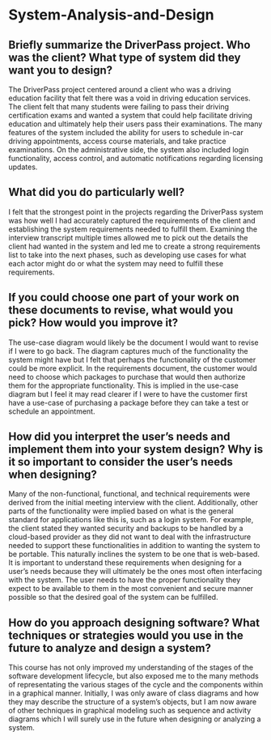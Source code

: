 # System-Analysis-and-Design

## Briefly summarize the DriverPass project. Who was the client? What type of system did they want you to design?

The DriverPass project centered around a client who was a driving education facility that felt there was a void in driving education services. The client felt that many students were failing to pass their driving certification exams and wanted a system that could help facilitate driving education and ultimately help their users pass their examinations. The many features of the system included the ability for users to schedule in-car driving appointments, access course materials, and take practice examinations. On the administrative side, the system also included login functionality, access control, and automatic notifications regarding licensing updates.

## What did you do particularly well?

I felt that the strongest point in the projects regarding the DriverPass system was how well I had accurately captured the requirements of the client and establishing the system requirements needed to fulfill them. Examining the interview transcript multiple times allowed me to pick out the details the client had wanted in the system and led me to create a strong requirements list to take into the next phases, such as developing use cases for what each actor might do or what the system may need to fulfill these requirements.

## If you could choose one part of your work on these documents to revise, what would you pick? How would you improve it?

The use-case diagram would likely be the document I would want to revise if I were to go back. The diagram captures much of the functionality the system might have but I felt that perhaps the functionality of the customer could be more explicit. In the requirements document, the customer would need to choose which packages to purchase that would then authorize them for the appropriate functionality. This is implied in the use-case diagram but I feel it may read clearer if I were to have the customer first have a use-case of purchasing a package before they can take a test or schedule an appointment.

## How did you interpret the user’s needs and implement them into your system design? Why is it so important to consider the user’s needs when designing?

Many of the non-functional, functional, and technical requirements were derived from the initial meeting interview with the client. Additionally, other parts of the functionality were implied based on what is the general standard for applications like this is, such as a login system. For example, the client stated they wanted security and backups to be handled by a cloud-based provider as they did not want to deal with the infrastructure needed to support these functionalities in addition to wanting the system to be portable. This naturally inclines the system to be one that is web-based. It is important to understand these requirements when designing for a user’s needs because they will ultimately be the ones most often interfacing with the system. The user needs to have the proper functionality they expect to be available to them in the most convenient and secure manner possible so that the desired goal of the system can be fulfilled.

## How do you approach designing software? What techniques or strategies would you use in the future to analyze and design a system?

This course has not only improved my understanding of the stages of the software development lifecycle, but also exposed me to the many methods of representating the various stages of the cycle and the components within in a graphical manner. Initially, I was only aware of class diagrams and how they may describe the structure of a system’s objects, but I am now aware of other techniques in graphical modeling such as sequence and activity diagrams which I will surely use in the future when designing or analyzing a system.
